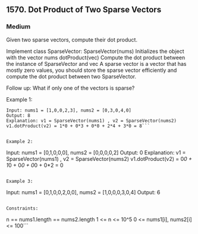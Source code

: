 ## 1570. Dot Product of Two Sparse Vectors
### Medium

Given two sparse vectors, compute their dot product.

Implement class SparseVector:
SparseVector(nums) Initializes the object with the vector nums
dotProduct(vec) Compute the dot product between the instance of SparseVector and vec
A sparse vector is a vector that has mostly zero values, you should store the sparse vector efficiently and compute the dot product between two SparseVector.

Follow up: What if only one of the vectors is sparse?

 

Example 1:
```
Input: nums1 = [1,0,0,2,3], nums2 = [0,3,0,4,0]
Output: 8
Explanation: v1 = SparseVector(nums1) , v2 = SparseVector(nums2)
v1.dotProduct(v2) = 1*0 + 0*3 + 0*0 + 2*4 + 3*0 = 8```


Example 2:
```
Input: nums1 = [0,1,0,0,0], nums2 = [0,0,0,0,2]
Output: 0
Explanation: v1 = SparseVector(nums1) , v2 = SparseVector(nums2)
v1.dotProduct(v2) = 0*0 + 1*0 + 0*0 + 0*0 + 0*2 = 0
```

Example 3:
```
Input: nums1 = [0,1,0,0,2,0,0], nums2 = [1,0,0,0,3,0,4]
Output: 6
 ```

Constraints:
```
n == nums1.length == nums2.length
1 <= n <= 10^5
0 <= nums1[i], nums2[i] <= 100```